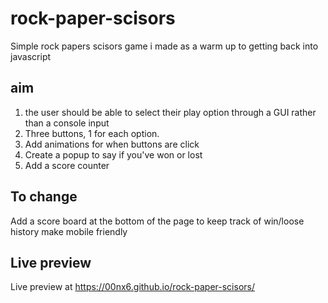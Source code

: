 # rock-paper-scisors

Simple rock papers scisors game i made as a warm up to getting back into javascript


## aim

1. the user should be able to select their play option through a GUI rather than a console input
2. Three buttons, 1 for each option.
3. Add animations for when buttons are click
4. Create a popup to say if you've won or lost
5. Add a score counter


## To  change
Add a score board at the bottom of the page to keep track of win/loose history
make mobile friendly

## Live preview
Live preview at 
https://00nx6.github.io/rock-paper-scisors/